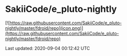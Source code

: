 
# SakiiCode/e_pluto-nightly

[![https://raw.githubusercontent.com/SakiiCode/e_pluto-nightly/master/fdroid/repo](icon.png)](https://raw.githubusercontent.com/SakiiCode/e_pluto-nightly/master/fdroid/repo)

Last updated: 2020-09-04 00:12:42 UTC